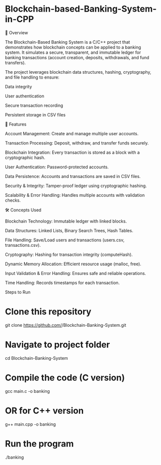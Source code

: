 # Blockchain-based-Banking-System-in-CPP

📌 Overview

The Blockchain-Based Banking System is a C/C++ project that demonstrates how blockchain concepts can be applied to a banking system.
It simulates a secure, transparent, and immutable ledger for banking transactions (account creation, deposits, withdrawals, and fund transfers).

The project leverages blockchain data structures, hashing, cryptography, and file handling to ensure:

Data integrity

User authentication

Secure transaction recording

Persistent storage in CSV files

🚀 Features

Account Management: Create and manage multiple user accounts.

Transaction Processing: Deposit, withdraw, and transfer funds securely.

Blockchain Integration: Every transaction is stored as a block with a cryptographic hash.

User Authentication: Password-protected accounts.

Data Persistence: Accounts and transactions are saved in CSV files.

Security & Integrity: Tamper-proof ledger using cryptographic hashing.

Scalability & Error Handling: Handles multiple accounts with validation checks.

🛠️ Concepts Used

Blockchain Technology: Immutable ledger with linked blocks.

Data Structures: Linked Lists, Binary Search Trees, Hash Tables.

File Handling: Save/Load users and transactions (users.csv, transactions.csv).

Cryptography: Hashing for transaction integrity (computeHash).

Dynamic Memory Allocation: Efficient resource usage (malloc, free).

Input Validation & Error Handling: Ensures safe and reliable operations.

Time Handling: Records timestamps for each transaction.


Steps to Run

# Clone this repository
git clone https://github.com/<your-username>/Blockchain-Banking-System.git

# Navigate to project folder
cd Blockchain-Banking-System

# Compile the code (C version)
gcc main.c -o banking

# OR for C++ version
g++ main.cpp -o banking

# Run the program
./banking
